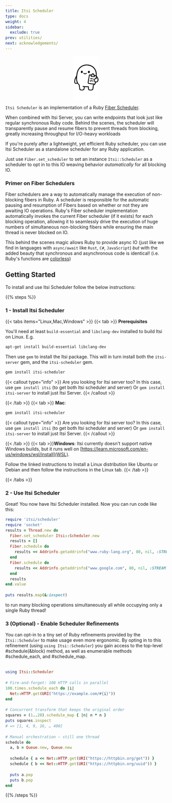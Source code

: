 ```yaml
---
title: Itsi Scheduler
type: docs
weight: 4
sidebar:
  exclude: true
prev: utilities/
next: acknowledgements/
---
```

<img src="itsi-scheduler-100.png"  width="80px" style="display: block; margin-left: auto; margin-right: auto;">

`Itsi Scheduler` is an implementation of a Ruby [Fiber Scheduler](https://docs.ruby-lang.org/en/3.2/Fiber/Scheduler.html).

When combined with Itsi Server, you can write endpoints that look just like regular synchronous Ruby code. Behind the scenes, the scheduler will transparently pause and resume fibers to prevent threads from blocking, greatly increasing throughput for I/O-heavy workloads

If you're purely after a lightweight, yet efficient Ruby scheduler,
you can use Itsi Scheduler as a standalone scheduler for any Ruby application.

Just use `Fiber.set_scheduler` to set an instance `Itsi::Scheduler` as a scheduler to opt in to this IO weaving behavior
*automatically* for all blocking IO.

### Primer on Fiber Schedulers

Fiber schedulers are a way to automatically manage the execution of non-blocking fibers in Ruby. A scheduler is responsible for the automatic pausing and resumption of Fibers based
on whether or not they are awaiting IO operations.
Ruby's Fiber scheduler implementation automatically invokes the current Fiber scheduler (if it exists) for each blocking operation, allowing it to seamlessly drive the execution of huge numbers of simultaneous non-blocking fibers
while ensuring the main thread is never blocked on IO.

This behind the scenes magic allows Ruby to provide async IO (just like we find in languages with `async/await` like `Rust`, `C#`, `JavaScript`) *but* with the added beauty
that synchronous and asynchronous code is identical! (i.e. Ruby's functions are [colorless](https://journal.stuffwithstuff.com/2015/02/01/what-color-is-your-function/))

## Getting Started
To install and use Itsi Scheduler follow the below instructions:

{{% steps %}}


### 1 - Install Itsi Scheduler

{{< tabs items="Linux,Mac,Windows" >}}
  {{< tab >}}
  **Prerequisites**

  You'll need at least `build-essential` and `libclang-dev` installed to build Itsi on Linux.
  E.g.
  ```bash
  apt-get install build-essential libclang-dev
  ```

  Then use `gem` to install the Itsi package. This will in turn install both the
  `itsi-server` gem, and the `itsi-scheduler` gem.


  ```bash
  gem install itsi-scheduler
  ```

  {{< callout type="info" >}}
  Are you looking for Itsi server too? In this case, use `gem install itsi` (to get both Itsi scheduler and server)
  Or `gem install itsi-server` to install just Itsi Server.
  {{< /callout >}}

  {{< /tab >}}
  {{< tab >}}
  **Mac**:
  ```bash
  gem install itsi-scheduler
  ```
  {{< callout type="info" >}}
  Are you looking for Itsi server too? In this case, use `gem install itsi` (to get both Itsi scheduler and server)
  Or `gem install itsi-server` to install just Itsi Server.
  {{< /callout >}}

  {{< /tab >}}
  {{< tab >}}**Windows**: Itsi currently doesn't support native Windows builds, but it runs well on [https://learn.microsoft.com/en-us/windows/wsl/install](WSL).

  Follow the linked instructions to Install a Linux distribution like Ubuntu or Debian and then follow the instructions in the Linux tab.
  {{< /tab >}}

{{< /tabs >}}

### 2 - Use Itsi Scheduler

Great! You now have Itsi Scheduler installed.
Now you can run code like this:

```ruby
require 'itsi/scheduler'
require 'socket'
results = Thread.new do
  Fiber.set_scheduler Itsi::Scheduler.new
  results = []
  Fiber.schedule do
    results << Addrinfo.getaddrinfo("www.ruby-lang.org", 80, nil, :STREAM)
  end
  Fiber.schedule do
    results << Addrinfo.getaddrinfo("www.google.com", 80, nil, :STREAM)
  end
  results
end.value

puts results.map(&:inspect)
```
to run many blocking operations simultaneously all while occupying only a single Ruby thread!

### 3 (Optional) - Enable Scheduler Refinements
You can opt-in to a tiny set of Ruby refinements provided by the `Itsi::Scheduler` to make usage even more ergonomic.
By opting in to this refinement (using `using Itsi::Scheduler`) you gain access to the top-level #schedule(&block) method, as well
as enumerable methods #schedule_each, and #schedule_map.

```ruby

using Itsi::Scheduler

# Fire-and-forget: 100 HTTP calls in parallel
100.times.schedule_each do |i|
  Net::HTTP.get(URI("https://example.com/#{i}"))
end

# Concurrent transform that keeps the original order
squares = (1..20).schedule_map { |n| n * n }
puts squares.inspect
# => [1, 4, 9, 16, … 400]

# Manual orchestration — still one thread
schedule do
  a, b = Queue.new, Queue.new

  schedule { a << Net::HTTP.get(URI("https://httpbin.org/get")) }
  schedule { b << Net::HTTP.get(URI("https://httpbin.org/uuid")) }

  puts a.pop
  puts b.pop
end
```
{{% /steps %}}
